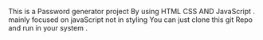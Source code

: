 This is a Password generator project 
By using HTML CSS AND JavaScript . mainly focused on javaScript not in styling 
You can just clone this git Repo and run in your system .
